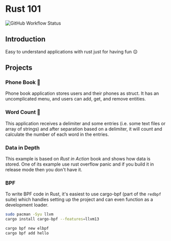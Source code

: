 # Rust 101

![GitHub Workflow Status](https://img.shields.io/github/workflow/status/1995parham/rust101/ci?label=ci&logo=github&style=flat-square)

## Introduction

Easy to understand applications with rust just for having fun :relieved:

## Projects

### Phone Book 📱

Phone book application stores users and their phones as struct.
It has an uncomplicated menu,
and users can add, get, and remove entities.

### Word Count 🔢

This application receives a delimiter and some entries
(i.e. some text files or array of strings) and after separation based on a delimiter,
it will count and calculate the number of each word in the entries.

### Data in Depth

This example is based on _Rust in Action_ book and shows how data is stored.
One of its example use rust overflow panic and
if you build it in release mode then you don't have it.

### BPF

To write BPF code in Rust, it's easiest to use cargo-bpf (part of the `redbpf` suite)
which handles setting up the project and can even function as a development loader.

```bash
sudo pacman -Syu llvm
cargo install cargo-bpf --features=llvm13
```

```bash
cargo bpf new elbpf
cargo bpf add hello
```
